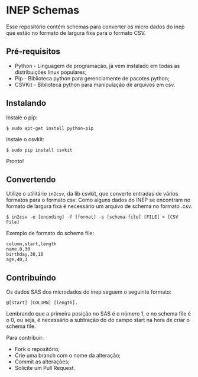 INEP Schemas
============

Esse repositório contém schemas para converter os micro dados do inep que estão no formato de largura fixa para o formato CSV.

Pré-requisitos
--------------
- Python - Linguagem de programação, já vem instalado em todas as distribuições linux populares;
- Pip - Biblioteca python para gerenciamente de pacotes python;
- CSVKit - Biblioteca python para manipulação de arquivos em csv.

Instalando
----------

Instale o pip:
```
$ sudo apt-get install python-pip
```

Instale o csvkit:
```
$ sudo pip install csvkit
```

Pronto!

Convertendo
------------
Utilize o utilitário `in2csv`, da lib csvkit, que converte entradas de vários formatos para o formato csv. Como alguns dados do INEP se encontram no formato de largura fixa é necessário um arquivo de schema no formato .csv.

```
$ in2csv -e [encoding] -f [format] -s [schema-file] [FILE] > [CSV File]
```

Exemplo de formato do schema file:
```
column,start,length
name,0,30
birthday,30,10
age,40,3
```

Contribuindo
------------
Os dados SAS dos microdados do inep seguem o seguinte formato:
```
@[start] [COLUMN] [length].
```

Lembrando que a primeira posição no SAS é o número 1, e no schema file é o 0, ou seja, é necessário a subtração do do campo start na hora de criar o schema file.

Para contribuir:
- Fork o repositório;
- Crie uma branch com o nome da alteração;
- Commit as alterações;
- Solicite um Pull Request.





 
